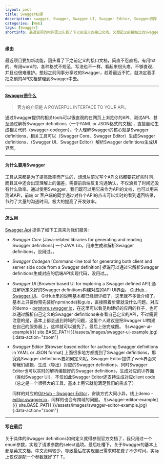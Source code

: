 ```yaml
---
layout: post
title: Swagger初探
description: swagger, Swagger, Swagger UI, Swagger Editor, Swagger初探
categories: [Web]
tags: [Swagger]
shortinfo: 最近空闲的时间回过头看了下以前定义的接口文档，又想起之前接触过的Swagger，整理了一下分享给大家。
---
```


#### **缘由**

最近项目要加新功能，回头看了下之前定义的接口文档，简直不忍直视。有用txt的、有用word的，各种格式不规范，写法也不一样，看起来很头疼。不够直观，并且也很难维护。想起之前同事分享过的Swagger，趁着最近不忙，就决定着手把之前的API文档整理到Swagger中去。

---

#### **[Swagger是什么](http://swagger.io)**

>官方的介绍是 A POWERFUL INTERFACE TO YOUR API。

通过Swagger提供的相关tools可以很直观的在网页上浏览你的API、测试API、甚至通过解析Swagger definitions（一个YAML or JSON格式的文档），直接自动生成相关代码（swagger-codegen）。个人理解Swagger的核心就是Swagger definitions，相关工具可以（Swagger Core、Swagger Editor）生成Swagger definitions，（Swagger UI、Swagger Editor）解析Swagger definitions生成UI界面。

---

#### **为什么要用Swagger**

工具从来都是为了提高效率而产生的，想想从前光写个API文档都要花好些时间，而且其中还会出现理解上的偏差，需要前后端反复沟通确认，不仅浪费了时间还没有什么效率。通过使用Swagger，我们既可以用它来作为API的文档，也可以用来测试API，前端 or 客户端的同学通过对各个API的点击可以实时的看到返回结果，节约了大量的沟通时间，极大的提高了开发效率。

---

#### **怎么用**
[Swagger Api](https://github.com/swagger-api) 提供了如下工具来为我们服务:

- *Swagger Core* [Java-related libraries for generating and reading Swagger definitions]
    一个JAVA Lib，用来生成和解析Swagger definitions，没用过。。

- *Swagger Codegen* [Command-line tool for generating both client and server side code from a Swagger definition]
    据说可以通过它解析Swagger definitions生成对应的后端API实现代码，没用过。。

- *Swagger UI* [Browser based UI for exploring a Swagger defined API]
    通过解析定义好的Swagger definitions构建对应的API UI界面。
    [GitHub - Swagger UI](https://github.com/swagger-api/swagger-ui)。
    GitHub里的说明基本都已经很详细了，这里就不多做介绍了。基本上只要你预先装好npm(node)和gulp，直接照着步骤就没什么问题。对应的demo - [petstore.swagger.io](http://petstore.swagger.io/)，在这里可以看见构建好的应用的样子，也可以通过解析自己定义的Swagger definitions来查看自己定义的API，不过需要注意的是，基本上都会遇到跨域的问题，这里个人建议是把Swagger UI构建在自己的服务器上，这样就可以避免了。最后上张完成图。
    ![swagger-ui-example]({{ site.BASE_PATH }}/assets/images/swagger-ui-example.jpg){:data-action="zoom"}

- *Swagger Editor* [Browser based editor for authoring Swagger definitions in YAML or JSON format]
    上面很多地方都提到了Swagger definitions，那究竟Swagger definitions要如何定义呢。Swagger Editor提供了web界面来帮我们编辑、生成（导出）对应的Swagger definitions，同时Swagger Editor也可以实时的解析编辑好的Swagger definitions，生成对应的UI界面（类似Swagger UI），不仅如此Swagger Editor还支持生成对应client code（总之是一个很强大的工具，基本上用它就能满足我们的需求了）

    同样的对应的[GitHub - Swagger Editor](https://github.com/swagger-api/swagger-editor)，安装方式大同小异，线上demo - [editor.swagger.io](http://editor.swagger.io/)，同样的也会有跨域的问题。
    ![swagger-editor-example]({{ site.BASE_PATH }}/assets/images/swagger-editor-example.jpg){:data-action="zoom"}

---

#### **写在最后**

关于具体的Swagger definitions如何定义就得参照官方文档了，我只用过一个enum参数，实现了请求参数的select选项。最后吐槽下，关于Swagger的基本上都是英文文档，中文资料较少，导致最后在实现自己需求时花费了不少时间，实际上仅仅是配一个参数就好了T T。